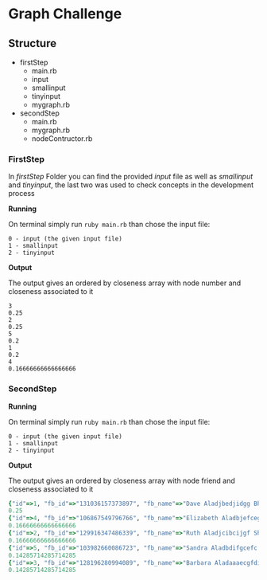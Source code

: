 # Graph Challenge

## Structure

* firstStep
    * main.rb
    * input
    * smallinput
    * tinyinput
    * mygraph.rb
* secondStep
    * main.rb
    * mygraph.rb
    * nodeContructor.rb

### FirstStep
In _firstStep_ Folder you can find the provided _input_ file as well as _smallinput_ and _tinyinput_,  the last two was used to check concepts in the development process

**Running**

On terminal simply run `ruby main.rb` than chose the input file:

    0 - input (the given input file)
    1 - smallinput
    2 - tinyinput

**Output**

The output gives an ordered by closeness array with node number and closeness associated to it

    3
    0.25
    2
    0.25
    5
    0.2
    1
    0.2
    4
    0.16666666666666666

### SecondStep

**Running**

On terminal simply run `ruby main.rb` than chose the input file:

    0 - input (the given input file)
    1 - smallinput
    2 - tinyinput

**Output**

The output gives an ordered by closeness array with node friend and closeness associated to it
```ruby
{"id"=>1, "fb_id"=>"131036157373897", "fb_name"=>"Dave Aladjbedjidgg Bharambeescu"}
0.25
{"id"=>4, "fb_id"=>"106867549796766", "fb_name"=>"Elizabeth Aladbjefcegic Liangson"}
0.16666666666666666
{"id"=>2, "fb_id"=>"129916347486339", "fb_name"=>"Ruth Aladjcibcijgf Sharpesen"}
0.16666666666666666
{"id"=>5, "fb_id"=>"103982660086723", "fb_name"=>"Sandra Aladbdifgcefc Alisonsky"}
0.14285714285714285
{"id"=>3, "fb_id"=>"128196280994089", "fb_name"=>"Barbara Aladaaaecgfdi Okelolason"}
0.14285714285714285
```
